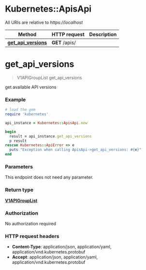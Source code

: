 # Kubernetes::ApisApi

All URIs are relative to *https://localhost*

Method | HTTP request | Description
------------- | ------------- | -------------
[**get_api_versions**](ApisApi.md#get_api_versions) | **GET** /apis/ | 


# **get_api_versions**
> V1APIGroupList get_api_versions



get available API versions

### Example
```ruby
# load the gem
require 'kubernetes'

api_instance = Kubernetes::ApisApi.new

begin
  result = api_instance.get_api_versions
  p result
rescue Kubernetes::ApiError => e
  puts "Exception when calling ApisApi->get_api_versions: #{e}"
end
```

### Parameters
This endpoint does not need any parameter.

### Return type

[**V1APIGroupList**](V1APIGroupList.md)

### Authorization

No authorization required

### HTTP request headers

 - **Content-Type**: application/json, application/yaml, application/vnd.kubernetes.protobuf
 - **Accept**: application/json, application/yaml, application/vnd.kubernetes.protobuf



